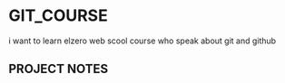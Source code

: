# GIT_COURSE
i want to learn elzero web scool course who speak about git and github 
## PROJECT NOTES
